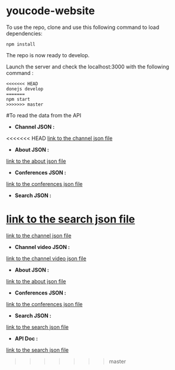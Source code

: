 # youcode-website

To use the repo, clone and use this following command to load dependencies:

```
npm install
```

The repo is now ready to develop.

Launch the server and check the localhost:3000 with the following command :

```
<<<<<<< HEAD
donejs develop
=======
npm start
>>>>>>> master
```

#To read the data from the API

- **Channel JSON :**

<<<<<<< HEAD
[link to the channel json file](src/api/channels/channels-api.js)

- **About JSON :**

[link to the about json file](src/api/about/about-api.js)

- **Conferences JSON :**

[link to the conferences json file](src/api/conferences/conferences-api.js)

- **Search JSON :**

[link to the search json file](src/api/search/search-api.js)
=======
[link to the channel json file](app/channels/channels.ts)

- **Channel video JSON :**

[link to the channel video json file](app/channels/video.ts)

- **About JSON :**

[link to the about json file](app/about/about.ts)

- **Conferences JSON :**

[link to the conferences json file](app/conferences/conferences.ts)

- **Search JSON :**

[link to the search json file](app/home/search/search.ts)

- **API Doc :**

[link to the search json file](https://github.com/youcodeio/proxy)
>>>>>>> master
